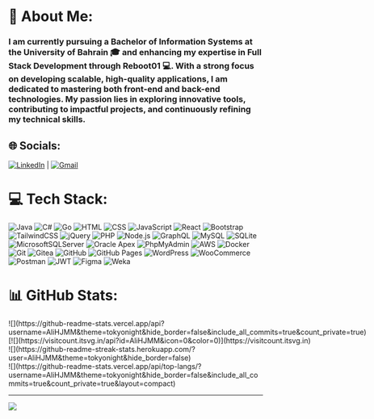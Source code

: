 # 💫 About Me:
<h3>I am currently pursuing a <b>Bachelor of Information Systems</b> at the University of Bahrain 🎓 and enhancing my expertise in <b>Full Stack Development</b> through Reboot01 💻. With a strong focus on developing scalable, high-quality applications, I am dedicated to mastering both front-end and back-end technologies. My passion lies in exploring innovative tools, contributing to impactful projects, and continuously refining my technical skills.</h3>


## 🌐 Socials:
[![LinkedIn](https://img.shields.io/badge/LinkedIn-%230077B5.svg?logo=linkedin&logoColor=white)](https://linkedin.com/in/AliHJMM) | [![Gmail](https://img.shields.io/badge/Gmail-D14836?logo=gmail&logoColor=white)](mailto:AliHasanJMM@gmail.com)

# 💻 Tech Stack:
![Java](https://img.shields.io/badge/java-%23ED8B00.svg?style=for-the-badge&logo=openjdk&logoColor=white) ![C#](https://img.shields.io/badge/c%23-%23239120.svg?style=for-the-badge&logo=csharp&logoColor=white) ![Go](https://img.shields.io/badge/go-%2300ADD8.svg?style=for-the-badge&logo=go&logoColor=white) ![HTML](https://img.shields.io/badge/html-%23E34F26.svg?style=for-the-badge&logo=html5&logoColor=white) ![CSS](https://img.shields.io/badge/css-%231572B6.svg?style=for-the-badge&logo=css3&logoColor=white) ![JavaScript](https://img.shields.io/badge/javascript-%23323330.svg?style=for-the-badge&logo=javascript&logoColor=%23F7DF1E) ![React](https://img.shields.io/badge/react-%2320232a.svg?style=for-the-badge&logo=react&logoColor=%2361DAFB) ![Bootstrap](https://img.shields.io/badge/bootstrap-%238511FA.svg?style=for-the-badge&logo=bootstrap&logoColor=white) ![TailwindCSS](https://img.shields.io/badge/tailwindcss-%2338B2AC.svg?style=for-the-badge&logo=tailwind-css&logoColor=white) ![jQuery](https://img.shields.io/badge/jquery-%230769AD.svg?style=for-the-badge&logo=jquery&logoColor=white) ![PHP](https://img.shields.io/badge/php-%23777BB4.svg?style=for-the-badge&logo=php&logoColor=white) ![Node.js](https://img.shields.io/badge/node.js-6DA55F?style=for-the-badge&logo=node.js&logoColor=white) ![GraphQL](https://img.shields.io/badge/GraphQL-E10098?style=for-the-badge&logo=graphql&logoColor=white) ![MySQL](https://img.shields.io/badge/mysql-4479A1.svg?style=for-the-badge&logo=mysql&logoColor=white) ![SQLite](https://img.shields.io/badge/sqlite-%2307405e.svg?style=for-the-badge&logo=sqlite&logoColor=white) ![MicrosoftSQLServer](https://img.shields.io/badge/Microsoft%20SQL%20Server-CC2927?style=for-the-badge&logo=microsoft%20sql%20server&logoColor=white) ![Oracle Apex](https://img.shields.io/badge/Oracle%20Apex-%23F80000.svg?style=for-the-badge&logo=oracle&logoColor=white) ![PhpMyAdmin](https://img.shields.io/badge/PhpMyAdmin-%235C2D91.svg?style=for-the-badge&logo=phpmyadmin&logoColor=white) ![AWS](https://img.shields.io/badge/AWS-%23FF9900.svg?style=for-the-badge&logo=amazon-aws&logoColor=white) ![Docker](https://img.shields.io/badge/docker-%230db7ed.svg?style=for-the-badge&logo=docker&logoColor=white) ![Git](https://img.shields.io/badge/git-%23F05033.svg?style=for-the-badge&logo=git&logoColor=white) ![Gitea](https://img.shields.io/badge/Gitea-34495E?style=for-the-badge&logo=gitea&logoColor=5D9425) ![GitHub](https://img.shields.io/badge/github-%23121011.svg?style=for-the-badge&logo=github&logoColor=white) ![GitHub Pages](https://img.shields.io/badge/GitHub%20Pages-121013?style=for-the-badge&logo=github&logoColor=white) ![WordPress](https://img.shields.io/badge/WordPress-%23117AC9.svg?style=for-the-badge&logo=WordPress&logoColor=white) ![WooCommerce](https://img.shields.io/badge/WooCommerce-%235C2D91.svg?style=for-the-badge&logo=woocommerce&logoColor=white) ![Postman](https://img.shields.io/badge/Postman-FF6C37?style=for-the-badge&logo=postman&logoColor=white) ![JWT](https://img.shields.io/badge/JWT-black?style=for-the-badge&logo=JSON%20web%20tokens) ![Figma](https://img.shields.io/badge/figma-%23F24E1E.svg?style=for-the-badge&logo=figma&logoColor=white) ![Weka](https://img.shields.io/badge/Weka-%230769AD.svg?style=for-the-badge)

# 📊 GitHub Stats:
<div style='display:flex; align-items:center;'>![](https://github-readme-stats.vercel.app/api?username=AliHJMM&theme=tokyonight&hide_border=false&include_all_commits=true&count_private=true) [![](https://visitcount.itsvg.in/api?id=AliHJMM&icon=0&color=0)](https://visitcount.itsvg.in)</div> ![](https://github-readme-streak-stats.herokuapp.com/?user=AliHJMM&theme=tokyonight&hide_border=false) <br/> ![](https://github-readme-stats.vercel.app/api/top-langs/?username=AliHJMM&theme=tokyonight&hide_border=false&include_all_commits=true&count_private=true&layout=compact)

---
[![](https://visitcount.itsvg.in/api?id=AliHJMM&icon=0&color=0)](https://visitcount.itsvg.in)

<!-- Proudly created with GPRM ( https://gprm.itsvg.in ) -->

